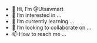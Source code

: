 - 👋 Hi, I’m @Utsavmart
- 👀 I’m interested in ...
- 🌱 I’m currently learning ...
- 💞️ I’m looking to collaborate on ...
- 📫 How to reach me ...

<!---
Utsavmart/Utsavmart is a ✨ special ✨ repository because its `README.md` (this file) appears on your GitHub profile.
You can click the Preview link to take a look at your changes.
--->
